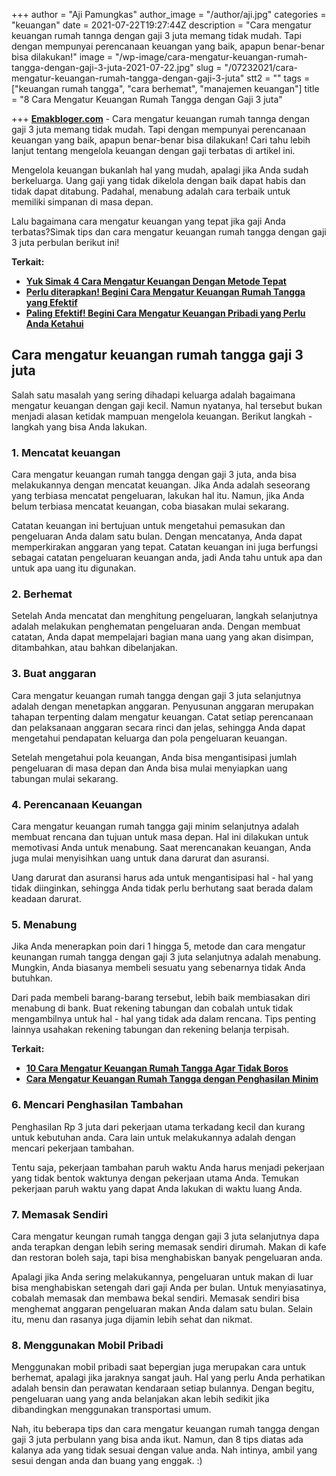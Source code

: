+++
author = "Aji Pamungkas"
author_image = "/author/aji.jpg"
categories = "keuangan"
date = 2021-07-22T19:27:44Z
description = "Cara mengatur keuangan rumah tannga dengan gaji 3 juta memang tidak mudah. Tapi dengan mempunyai perencanaan keuangan yang baik, apapun benar-benar bisa dilakukan!"
image = "/wp-image/cara-mengatur-keuangan-rumah-tangga-dengan-gaji-3-juta-2021-07-22.jpg"
slug = "/07232021/cara-mengatur-keuangan-rumah-tangga-dengan-gaji-3-juta"
stt2 = ""
tags = ["keuangan rumah tangga", "cara berhemat", "manajemen keuangan"]
title = "8 Cara Mengatur Keuangan Rumah Tangga dengan Gaji 3 juta"

+++
[**Emakbloger.com**](/) - Cara mengatur keuangan rumah tannga dengan gaji 3 juta memang tidak mudah. Tapi dengan mempunyai perencanaan keuangan yang baik, apapun benar-benar bisa dilakukan! Cari tahu lebih lanjut tentang mengelola keuangan dengan gaji terbatas di artikel ini.

Mengelola keuangan bukanlah hal yang mudah, apalagi jika Anda sudah berkeluarga. Uang gaji yang tidak dikelola dengan baik dapat habis dan tidak dapat ditabung. Padahal, menabung adalah cara terbaik untuk memiliki simpanan di masa depan.

Lalu bagaimana cara mengatur keuangan yang tepat jika gaji Anda terbatas?Simak tips dan cara mengatur keuangan rumah tangga dengan gaji 3 juta perbulan berikut ini!

**Terkait:**

* [**Yuk Simak 4 Cara Mengatur Keuangan Dengan Metode Tepat**](https://www.emakbloger.com/07232021/cara-mengatur-keuangan)
* [**Perlu diterapkan! Begini Cara Mengatur Keuangan Rumah Tangga yang Efektif**](https://www.emakbloger.com/07232021/cara-mengatur-keuangan-rumah-tangga)
* [**Paling Efektif! Begini Cara Mengatur Keuangan Pribadi yang Perlu Anda Ketahui**](https://www.emakbloger.com/07232021/cara-mengatur-keuangan-pribadi)

## Cara mengatur keuangan rumah tangga gaji 3 juta

Salah satu masalah yang sering dihadapi keluarga adalah bagaimana mengatur keuangan dengan gaji kecil. Namun nyatanya, hal tersebut bukan menjadi alasan ketidak mampuan mengelola keuangan. Berikut langkah - langkah yang bisa Anda lakukan.

### 1. Mencatat keuangan

Cara mengatur keuangan rumah tangga dengan gaji 3 juta, anda bisa melakukannya dengan mencatat keuangan. Jika Anda adalah seseorang yang terbiasa mencatat pengeluaran, lakukan hal itu. Namun, jika Anda belum terbiasa mencatat keuangan, coba biasakan mulai sekarang.

Catatan keuangan ini bertujuan untuk mengetahui pemasukan dan pengeluaran Anda dalam satu bulan. Dengan mencatanya, Anda dapat memperkirakan anggaran yang tepat. Catatan keuangan ini juga berfungsi sebagai catatan pengeluaran keuangan anda, jadi Anda tahu untuk apa dan untuk apa uang itu digunakan.

### 2. Berhemat

Setelah Anda mencatat dan menghitung pengeluaran, langkah selanjutnya adalah melakukan penghematan pengeluaran anda. Dengan membuat catatan, Anda dapat mempelajari bagian mana uang yang akan disimpan, ditambahkan, atau bahkan dibelanjakan.

### 3. Buat anggaran

Cara mengatur keuangan rumah tangga dengan gaji 3 juta selanjutnya adalah dengan menetapkan anggaran. Penyusunan anggaran merupakan tahapan terpenting dalam mengatur keuangan. Catat setiap perencanaan dan pelaksanaan anggaran secara rinci dan jelas, sehingga Anda dapat mengetahui pendapatan keluarga dan pola pengeluaran keuangan.

Setelah mengetahui pola keuangan, Anda bisa mengantisipasi jumlah pengeluaran di masa depan dan Anda bisa mulai menyiapkan uang tabungan mulai sekarang.

### 4. Perencanaan Keuangan

Cara mengatur keuangan rumah tangga gaji minim selanjutnya adalah membuat rencana dan tujuan untuk masa depan. Hal ini dilakukan untuk memotivasi Anda untuk menabung. Saat merencanakan keuangan, Anda juga mulai menyisihkan uang untuk dana darurat dan asuransi.

Uang darurat dan asuransi harus ada untuk mengantisipasi hal - hal yang tidak diinginkan, sehingga Anda tidak perlu berhutang saat berada dalam keadaan darurat.

### 5. Menabung

Jika Anda menerapkan poin dari 1 hingga 5, metode dan cara mengatur keunangan rumah tangga dengan gaji 3 juta selanjutnya adalah menabung. Mungkin, Anda biasanya membeli sesuatu yang sebenarnya tidak Anda butuhkan.

Dari pada membeli barang-barang tersebut, lebih baik membiasakan diri menabung di bank. Buat rekening tabungan dan cobalah untuk tidak mengambilnya untuk hal - hal yang tidak ada dalam rencana. Tips penting lainnya usahakan rekening tabungan dan rekening belanja terpisah.

**Terkait:**

* [**10 Cara Mengatur Keuangan Rumah Tangga Agar Tidak Boros**](https://www.emakbloger.com/07232021/cara-mengatur-keuangan-rumah-tangga-agar-tidak-boros)
* [**Cara Mengatur Keuangan Rumah Tangga dengan Penghasilan Minim**](https://www.emakbloger.com/07232021/cara-mengatur-keuangan-rumah-tangga-dengan-penghasilan-minim)

### 6. Mencari Penghasilan Tambahan

Penghasilan Rp 3 juta dari pekerjaan utama terkadang kecil dan kurang untuk kebutuhan anda. Cara lain untuk melakukannya adalah dengan mencari pekerjaan tambahan.

Tentu saja, pekerjaan tambahan paruh waktu Anda harus menjadi pekerjaan yang tidak bentok waktunya dengan pekerjaan utama Anda. Temukan pekerjaan paruh waktu yang dapat Anda lakukan di waktu luang Anda.

### 7. Memasak Sendiri

Cara mengatur keungan rumah tangga dengan gaji 3 juta selanjutnya dapa anda terapkan dengan lebih sering memasak sendiri dirumah. Makan di kafe dan restoran boleh saja, tapi bisa menghabiskan banyak pengeluaran anda.

Apalagi jika Anda sering melakukannya, pengeluaran untuk makan di luar bisa menghabiskan setengah dari gaji Anda per bulan. Untuk menyiasatinya, cobalah memasak dan membawa bekal sendiri. Memasak sendiri bisa menghemat anggaran pengeluaran makan Anda dalam satu bulan. Selain itu, menu dan rasanya juga dijamin lebih sehat dan nikmat.

### 8. Menggunakan Mobil Pribadi

Menggunakan mobil pribadi saat bepergian juga merupakan cara untuk berhemat, apalagi jika jaraknya sangat jauh. Hal yang perlu Anda perhatikan adalah bensin dan perawatan kendaraan setiap bulannya. Dengan begitu, pengeluaran uang yang anda belanjakan akan lebih sedikit jika dibandingkan menggunakan transportasi umum.

Nah, itu beberapa tips dan cara mengatur keuangan rumah tangga dengan gaji 3 juta perbulann yang bisa anda ikut. Namun, dan 8 tips diatas ada kalanya ada yang tidak sesuai dengan value anda. Nah intinya, ambil yang sesui dengan anda dan buang yang enggak. :)